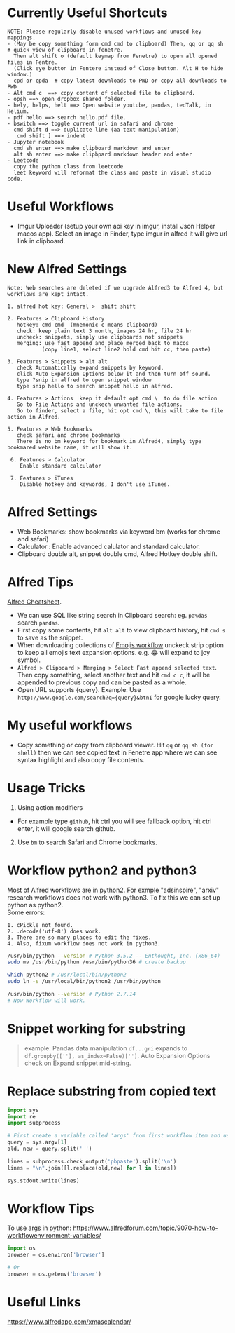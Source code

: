 
# Currently Useful Shortcuts
```
NOTE: Please regularly disable unused workflows and unused key mappings.
- (May be copy something form cmd cmd to clipboard) Then, qq or qq sh  # quick view of clipboard in fenetre.
  Then alt shift o (default keymap from Fenetre) to open all opened files in Fentre.
  (Click eye button in Fentere instead of Close button. Alt H to hide window.)
- cpd or cpda  # copy latest downloads to PWD or copy all downloads to PWD
- Alt cmd c  ==> copy content of selected file to clipboard.
- opsh ==> open dropbox shared folder.
- hely, helps, helt ==> Open website youtube, pandas, tedTalk, in Helium.
- pdf hello ==> search hello.pdf file.
- bswitch ==> toggle current url in safari and chrome
- cmd shift d ==> duplicate line (aa text manipulation)
   cmd shift ] ==> indent
- Jupyter notebook
  cmd sh enter ==> make clipboard markdown and enter
  alt sh enter ==> make clipbpard markdown header and enter
- Leetcode
  copy the python class from leetcode
  leet keyword will reformat the class and paste in visual studio code.
```

# Useful Workflows
- Imgur Uploader (setup your own api key in imgur, install Json Helper macos app). Select an image in Finder, type
  imgur in alfred it will give url link in clipboard.


# New Alfred Settings
```
Note: Web searches are deleted if we upgrade Alfred3 to Alfred 4, but workflows are kept intact.

1. alfred hot key: General >  shift shift

2. Features > Clipboard History 
   hotkey: cmd cmd  (mnemonic c means clipboard)
   check: keep plain text 3 month, images 24 hr, file 24 hr
   uncheck: snippets, simply use clipboards not snippets
   merging: use fast append and place merged back to macos
           (copy line1, select line2 hold cmd hit cc, then paste)
   
3. Features > Snippets > alt alt
   check Automatically expand snippets by keyword.
   click Auto Expansion Options below it and then turn off sound.
   type ?snip in alfred to open snippet window
   type snip hello to search snippet hello in alfred.
   
4. Features > Actions  keep it default opt cmd \  to do file action
   Go to File Actions and unckech unwanted file actions.
   Go to finder, select a file, hit opt cmd \, this will take to file action in Alfred.
   
5. Features > Web Bookmarks
   check safari and chrome bookmarks
   There is no bm keyword for bookmark in Alfred4, simply type bookmared website name, it will show it.
   
 6. Features > Calculator
    Enable standard calculator
    
 7. Features > iTunes
    Disable hotkey and keywords, I don't use iTunes.

```

# Alfred Settings
- Web Bookmarks:  show bookmarks via keyword bm  (works for chrome and safari)
- Calculator : Enable advanced calulator and standard calculator.
- Clipboard double alt, snippet double cmd, Alfred Hotkey double shift.

# Alfred Tips
[Alfred Cheatsheet](https://www.alfredapp.com/help/getting-started/cheatsheet/).  
- We can use SQL like string search in Clipboard search: eg. `pa%das` search `pandas`.
- First copy some contents, hit `alt alt` to view clipboard history, hit `cmd s` to save as the snippet.
- When downloading collections of [Emojis workflow](http://joelcalifa.com/blog/alfred-emoji-snippet-pack/) unckeck strip option to keep all emojis text expansion options. e.g. :joy: will expand to joy symbol.
- `Alfred > Clipboard > Merging > Select Fast append selected text`. Then copy something, select another text and hit `cmd c c`, it will be appended to previous copy and can be pasted as a whole.
- Open URL supports {query}. Example: Use `http://www.google.com/search?q={query}&btnI` for google lucky query.

# My useful workflows
- Copy something or copy from clipboard viewer. Hit `qq` or `qq sh (for shell)` then we can see copied text in Fenetre app where we can see syntax highlight and also copy file contents.

# Usage Tricks
1. Using action modifiers
  + For example type `github`, hit ctrl you will see fallback option, hit ctrl enter, it will google search github.
  
2. Use `bm` to search Safari and Chrome bookmarks.

# Workflow python2 and python3
Most of Alfred workflows are in python2. For exmple "adsinspire", "arxiv" research workflows does not work with python3.
To fix this we can set up python as python2.  
Some errors:
```
1. cPickle not found.
2. .decode('utf-8') does work.
3. There are so many places to edit the fixes.
4. Also, fixum workflow does not work in python3.
```
```bash
/usr/bin/python --version # Python 3.5.2 -- Enthought, Inc. (x86_64)
sudo mv /usr/bin/python /usr/bin/python36 # create backup

which python2 # /usr/local/bin/python2
sudo ln -s /usr/local/bin/python2 /usr/bin/python

/usr/bin/python --version # Python 2.7.14
# Now Workflow will work.
```

# Snippet working for substring
> example: Pandas data manipulation
  `df...gri`  expands to `df.groupby([''], as_index=False)['']`.
  Auto Expansion Options check on Expand snippet mid-string.
  

# Replace substring from copied text
```python
import sys
import re
import subprocess

# First create a variable called 'args' from first workflow item and use it in python script.
query = sys.argv[1]
old, new = query.split(' ')

lines = subprocess.check_output('pbpaste').split('\n')
lines = "\n".join([l.replace(old,new) for l in lines])

sys.stdout.write(lines)
```

# Workflow Tips
To use args in python:
https://www.alfredforum.com/topic/9070-how-to-workflowenvironment-variables/
```python
import os
browser = os.environ['browser']

# Or
browser = os.getenv('browser')
```

# Useful Links
https://www.alfredapp.com/xmascalendar/
